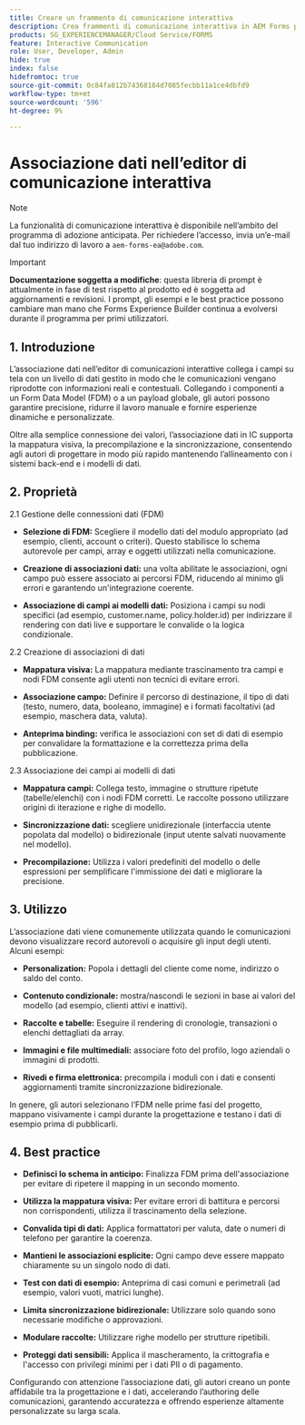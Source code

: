 ```yaml
---
title: Creare un frammento di comunicazione interattiva
description: Crea frammenti di comunicazione interattiva in AEM Forms per creare blocchi di contenuto modulari e riutilizzabili che garantiscano coerenza, risparmio di tempo e supporto di comunicazioni personalizzate basate su dati.
products: SG_EXPERIENCEMANAGER/Cloud Service/FORMS
feature: Interactive Communication
role: User, Developer, Admin
hide: true
index: false
hidefromtoc: true
source-git-commit: 0c84fa812b74368184d7085fecbb11a1ce4dbfd9
workflow-type: tm+mt
source-wordcount: '596'
ht-degree: 9%

---
```



# Associazione dati nell’editor di comunicazione interattiva

>[!NOTE]
>
> La funzionalità di comunicazione interattiva è disponibile nell’ambito del programma di adozione anticipata. Per richiedere l’accesso, invia un’e-mail dal tuo indirizzo di lavoro a `aem-forms-ea@adobe.com`.

>[!IMPORTANT]
>
> **Documentazione soggetta a modifiche**: questa libreria di prompt è attualmente in fase di test rispetto al prodotto ed è soggetta ad aggiornamenti e revisioni. I prompt, gli esempi e le best practice possono cambiare man mano che Forms Experience Builder continua a evolversi durante il programma per primi utilizzatori.

## &#x200B;1. Introduzione

L’associazione dati nell’editor di comunicazioni interattive collega i campi su tela con un livello di dati gestito in modo che le comunicazioni vengano riprodotte con informazioni reali e contestuali. Collegando i componenti a un Form Data Model (FDM) o a un payload globale, gli autori possono garantire precisione, ridurre il lavoro manuale e fornire esperienze dinamiche e personalizzate.

Oltre alla semplice connessione dei valori, l’associazione dati in IC supporta la mappatura visiva, la precompilazione e la sincronizzazione, consentendo agli autori di progettare in modo più rapido mantenendo l’allineamento con i sistemi back-end e i modelli di dati.

## &#x200B;2. Proprietà

2.1 Gestione delle connessioni dati (FDM)

- **Selezione di FDM:** Scegliere il modello dati del modulo appropriato (ad esempio, clienti, account o criteri). Questo stabilisce lo schema autorevole per campi, array e oggetti utilizzati nella comunicazione.

- **Creazione di associazioni dati:** una volta abilitate le associazioni, ogni campo può essere associato ai percorsi FDM, riducendo al minimo gli errori e garantendo un&#39;integrazione coerente.

- **Associazione di campi ai modelli dati:** Posiziona i campi su nodi specifici (ad esempio, customer.name, policy.holder.id) per indirizzare il rendering con dati live e supportare le convalide o la logica condizionale.

2.2 Creazione di associazioni di dati

- **Mappatura visiva:** La mappatura mediante trascinamento tra campi e nodi FDM consente agli utenti non tecnici di evitare errori.

- **Associazione campo:** Definire il percorso di destinazione, il tipo di dati (testo, numero, data, booleano, immagine) e i formati facoltativi (ad esempio, maschera data, valuta).

- **Anteprima binding:** verifica le associazioni con set di dati di esempio per convalidare la formattazione e la correttezza prima della pubblicazione.

2.3 Associazione dei campi ai modelli di dati

- **Mappatura campi:** Collega testo, immagine o strutture ripetute (tabelle/elenchi) con i nodi FDM corretti. Le raccolte possono utilizzare origini di iterazione e righe di modello.

- **Sincronizzazione dati:** scegliere unidirezionale (interfaccia utente popolata dal modello) o bidirezionale (input utente salvati nuovamente nel modello).

- **Precompilazione:** Utilizza i valori predefiniti del modello o delle espressioni per semplificare l&#39;immissione dei dati e migliorare la precisione.

## &#x200B;3. Utilizzo

L’associazione dati viene comunemente utilizzata quando le comunicazioni devono visualizzare record autorevoli o acquisire gli input degli utenti. Alcuni esempi:

- **Personalization:** Popola i dettagli del cliente come nome, indirizzo o saldo del conto.

- **Contenuto condizionale:** mostra/nascondi le sezioni in base ai valori del modello (ad esempio, clienti attivi e inattivi).

- **Raccolte e tabelle:** Eseguire il rendering di cronologie, transazioni o elenchi dettagliati da array.

- **Immagini e file multimediali:** associare foto del profilo, logo aziendali o immagini di prodotti.

- **Rivedi e firma elettronica:** precompila i moduli con i dati e consenti aggiornamenti tramite sincronizzazione bidirezionale.

In genere, gli autori selezionano l’FDM nelle prime fasi del progetto, mappano visivamente i campi durante la progettazione e testano i dati di esempio prima di pubblicarli.

## &#x200B;4. Best practice

- **Definisci lo schema in anticipo:** Finalizza FDM prima dell&#39;associazione per evitare di ripetere il mapping in un secondo momento.

- **Utilizza la mappatura visiva:** Per evitare errori di battitura e percorsi non corrispondenti, utilizza il trascinamento della selezione.

- **Convalida tipi di dati:** Applica formattatori per valuta, date o numeri di telefono per garantire la coerenza.

- **Mantieni le associazioni esplicite:** Ogni campo deve essere mappato chiaramente su un singolo nodo di dati.

- **Test con dati di esempio:** Anteprima di casi comuni e perimetrali (ad esempio, valori vuoti, matrici lunghe).

- **Limita sincronizzazione bidirezionale:** Utilizzare solo quando sono necessarie modifiche o approvazioni.

- **Modulare raccolte:** Utilizzare righe modello per strutture ripetibili.

- **Proteggi dati sensibili:** Applica il mascheramento, la crittografia e l&#39;accesso con privilegi minimi per i dati PII o di pagamento.

Configurando con attenzione l’associazione dati, gli autori creano un ponte affidabile tra la progettazione e i dati, accelerando l’authoring delle comunicazioni, garantendo accuratezza e offrendo esperienze altamente personalizzate su larga scala.